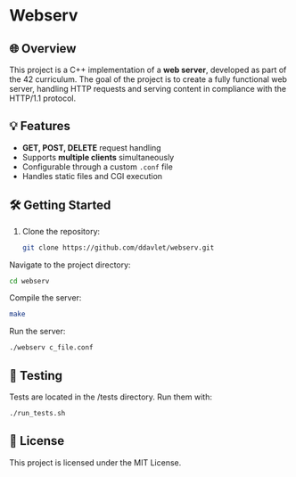 # Webserv

## 🌐 Overview
This project is a C++ implementation of a **web server**, developed as part of the 42 curriculum. The goal of the project is to create a fully functional web server, handling HTTP requests and serving content in compliance with the HTTP/1.1 protocol.

## 💡 Features
- **GET, POST, DELETE** request handling
- Supports **multiple clients** simultaneously
- Configurable through a custom `.conf` file
- Handles static files and CGI execution

## 🛠️ Getting Started
1. Clone the repository:
   ```bash
   git clone https://github.com/ddavlet/webserv.git
   ```
Navigate to the project directory:
  ```bash
  cd webserv
  ```
Compile the server:
  ```bash
  make
  ```
Run the server:
  ```bash
  ./webserv c_file.conf
  ```
## 🧪 Testing
Tests are located in the /tests directory. Run them with:
  ```bash
  ./run_tests.sh
  ```
## 📜 License
This project is licensed under the MIT License.
